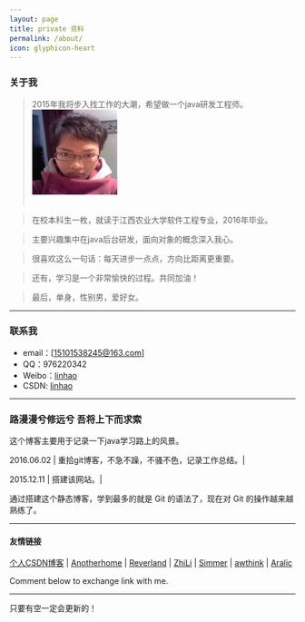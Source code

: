 ```yaml
---
layout: page
title: private 资料
permalink: /about/
icon: glyphicon-heart
---
```


### 关于我

> 2015年我将步入找工作的大潮，希望做一个java研发工程师。
![帅的一逼](https://github.com/linhao007/linhao007.github.io/blob/master/css/private/1_olinhao007.jpg)<br/><br/>

>在校本科生一枚，就读于江西农业大学软件工程专业，2016年毕业。   

>主要兴趣集中在java后台研发，面向对象的概念深入我心。

>很喜欢这么一句话：每天进步一点点，方向比距离更重要。  

>还有，学习是一个非常愉快的过程。共同加油！
   
>最后，单身，性别男，爱好女。

---

### 联系我

* email：[15101538245@163.com]
* QQ：976220342
* Weibo：[linhao](http://weibo.com/3162317635/profile?topnav=1&wvr=6)
* CSDN: [linhao](http://blog.csdn.net/linhu007?viewmode=contents)

---

### 路漫漫兮修远兮 吾将上下而求索 

这个博客主要用于记录一下java学习路上的风景。

2016.06.02 | 重拾git博客，不急不躁，不骚不色，记录工作总结。|

2015.12.11 | 搭建该网站。|

通过搭建这个静态博客，学到最多的就是 Git 的语法了，现在对 Git 的操作越来越熟练了。  

---

#### 友情链接

[个人CSDN博客](http://blog.csdn.net/linhu007?viewmode=contents) \| [Anotherhome](https://www.anotherhome.net) \| [Reverland](http://reverland.org/) \| [ZhiLi](http://lizhipower.github.io/) \| [Simmer](http://simmer-jun.github.io/) \| [awthink](http://awthink.net/) \| [Aralic](http://aralic.github.io/)

Comment below to exchange link with me.  

---

只要有空一定会更新的！
